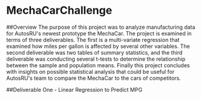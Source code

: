 # MechaCarChallenge
##Overview 
The purpose of this project was to analyze manufacturing data for AutosRU's newest prototype the MechaCar. The project is examined in terms of three deliverables. The first is a multi-variate regression that examined how miles per gallon is affected by several other variables. The second deliverable was two tables of summary statistics, and the third deliverable was conducting several t-tests to determine the relationship between the sample and population means. Finally this project concludes with insights on possible statistical analysis that could be useful for AutosRU's team to compare the MechaCar to the cars of competitors. 

##Deliverable One - Linear Regression to Predict MPG
